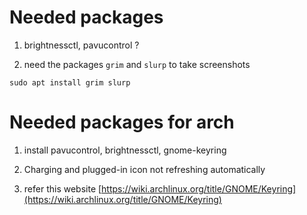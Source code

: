 # Needed packages 

1. brightnessctl, pavucontrol ?

1. need the packages `grim` and `slurp` to take screenshots

```
sudo apt install grim slurp
```

# Needed packages for arch

1. install pavucontrol, brightnessctl, gnome-keyring

1. Charging and plugged-in icon not refreshing automatically

1. refer this website [https://wiki.archlinux.org/title/GNOME/Keyring](https://wiki.archlinux.org/title/GNOME/Keyring)
